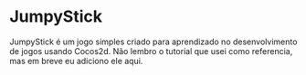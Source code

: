JumpyStick
==========
JumpyStick é um jogo simples criado para aprendizado no desenvolvimento de jogos usando Cocos2d. Não lembro o tutorial que usei como referencia, mas em breve eu adiciono ele aqui.
